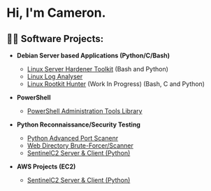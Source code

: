 <h1>Hi, I'm Cameron. </h1>
<h2>👨‍💻 Software Projects:</h2>

- <b>Debian Server based Applications (Python/C/Bash)</b>

  - [Linux Server Hardener Toolkit](https://github.com/cwsecur1ty/Debian-Hardener-Toolkit) (Bash and Python)
  - [Linux Log Analyser](https://github.com/cwsecur1ty/Linux-Log-Analyser)
  - [Linux Rootkit Hunter](https://github.com/cwsecur1ty/RootGuard) (Work In Progress) (Bash, C and Python)
- <b>PowerShell</b>

  - [PowerShell Administration Tools Library](https://github.com/cwsecur1ty/PowerShell-Scripts)

- <b>Python Reconnaissance/Security Testing</b>

  - [Python Advanced Port Scanenr](https://github.com/cwsecur1ty/PortFinder)
  - [Web Directory Brute-Forcer/Scanner](https://github.com/cwsecur1ty/URLHunter)
  - [SentinelC2 Server & Client (Python)](https://github.com/cwsecur1ty/C2-Server)

- <b>AWS Projects (EC2)</b>

  - [SentinelC2 Server & Client (Python)](https://github.com/cwsecur1ty/C2-Server)


